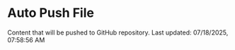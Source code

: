 # Auto Push File

Content that will be pushed to GitHub repository.
Last updated: 07/18/2025, 07:58:56 AM